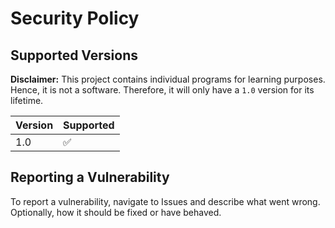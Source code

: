 # Security Policy

## Supported Versions

**Disclaimer:** This project contains individual programs for learning purposes.
Hence, it is not a software. Therefore, it will only have a `1.0` version for
its lifetime.

| Version | Supported          |
|---------|--------------------|
| 1.0     | :white_check_mark: |

## Reporting a Vulnerability

To report a vulnerability, navigate to Issues and describe what went wrong.
Optionally, how it should be fixed or have behaved.
